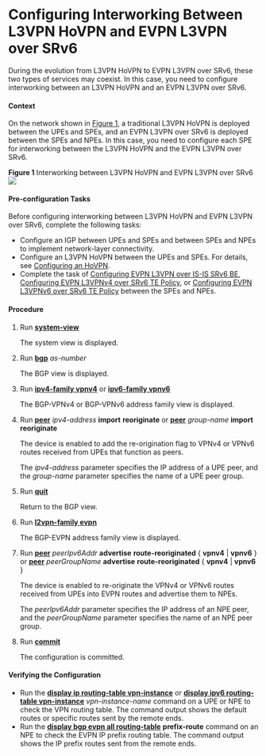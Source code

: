 Configuring Interworking Between L3VPN HoVPN and EVPN L3VPN over SRv6
=====================================================================

During the evolution from L3VPN HoVPN to EVPN L3VPN over SRv6, these two types of services may coexist. In this case, you need to configure interworking between an L3VPN HoVPN and an EVPN L3VPN over SRv6.

#### Context

On the network shown in [Figure 1](#EN-US_TASK_0289315208__fig1258918722520), a traditional L3VPN HoVPN is deployed between the UPEs and SPEs, and an EVPN L3VPN over SRv6 is deployed between the SPEs and NPEs. In this case, you need to configure each SPE for interworking between the L3VPN HoVPN and the EVPN L3VPN over SRv6.

**Figure 1** Interworking between L3VPN HoVPN and EVPN L3VPN over SRv6  
![](figure/en-us_image_0289520887.png)

#### Pre-configuration Tasks

Before configuring interworking between L3VPN HoVPN and EVPN L3VPN over SRv6, complete the following tasks:

* Configure an IGP between UPEs and SPEs and between SPEs and NPEs to implement network-layer connectivity.
* Configure an L3VPN HoVPN between the UPEs and SPEs. For details, see [Configuring an HoVPN](dc_vrp_mpls-l3vpn-v4_cfg_0165.html).
* Complete the task of [Configuring EVPN L3VPN over IS-IS SRv6 BE](dc_vrp_srv6_cfg_all_0252.html), [Configuring EVPN L3VPNv4 over SRv6 TE Policy](dc_vrp_cfg_evpn-l3vpn_over_srv6-te_policy.html), or [Configuring EVPN L3VPNv6 over SRv6 TE Policy](dc_vrp_cfg_evpn-l3vpnv6_over_srv6-te_policy.html) between the SPEs and NPEs.

#### Procedure

1. Run [**system-view**](cmdqueryname=system-view)
   
   
   
   The system view is displayed.
2. Run [**bgp**](cmdqueryname=bgp) *as-number*
   
   
   
   The BGP view is displayed.
3. Run [**ipv4-family vpnv4**](cmdqueryname=ipv4-family+vpnv4) or [**ipv6-family vpnv6**](cmdqueryname=ipv6-family+vpnv6)
   
   
   
   The BGP-VPNv4 or BGP-VPNv6 address family view is displayed.
4. Run [**peer**](cmdqueryname=peer+import+reoriginate) *ipv4-address* **import** **reoriginate** or [**peer**](cmdqueryname=peer+import+reoriginate) *group-name* **import** **reoriginate**
   
   
   
   The device is enabled to add the re-origination flag to VPNv4 or VPNv6 routes received from UPEs that function as peers.
   
   The *ipv4-address* parameter specifies the IP address of a UPE peer, and the *group-name* parameter specifies the name of a UPE peer group.
5. Run [**quit**](cmdqueryname=quit)
   
   
   
   Return to the BGP view.
6. Run [**l2vpn-family evpn**](cmdqueryname=l2vpn-family+evpn)
   
   
   
   The BGP-EVPN address family view is displayed.
7. Run [**peer**](cmdqueryname=peer+advertise+route-reoriginated) *peerIpv6Addr* **advertise** **route-reoriginated** { **vpnv4** | **vpnv6** } or [**peer**](cmdqueryname=peer+advertise+route-reoriginated) *peerGroupName* **advertise** **route-reoriginated** { **vpnv4** | **vpnv6** }
   
   
   
   The device is enabled to re-originate the VPNv4 or VPNv6 routes received from UPEs into EVPN routes and advertise them to NPEs.
   
   The *peerIpv6Addr* parameter specifies the IP address of an NPE peer, and the *peerGroupName* parameter specifies the name of an NPE peer group.
8. Run [**commit**](cmdqueryname=commit)
   
   
   
   The configuration is committed.

#### Verifying the Configuration

* Run the [**display ip routing-table vpn-instance**](cmdqueryname=display+ip+routing-table+vpn-instance) or [**display ipv6 routing-table vpn-instance**](cmdqueryname=display+ipv6+routing-table+vpn-instance) *vpn-instance-name* command on a UPE or NPE to check the VPN routing table. The command output shows the default routes or specific routes sent by the remote ends.
* Run the [**display bgp evpn all routing-table**](cmdqueryname=display+bgp+evpn+all+routing-table) **prefix-route** command on an NPE to check the EVPN IP prefix routing table. The command output shows the IP prefix routes sent from the remote ends.